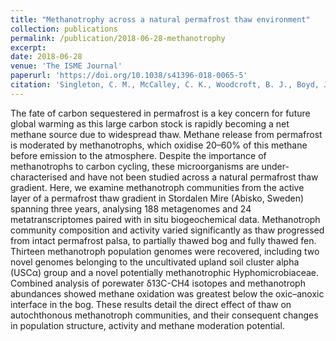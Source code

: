 ```yaml
---
title: "Methanotrophy across a natural permafrost thaw environment"
collection: publications
permalink: /publication/2018-06-28-methanotrophy
excerpt:
date: 2018-06-28
venue: 'The ISME Journal'
paperurl: 'https://doi.org/10.1038/s41396-018-0065-5'
citation: 'Singleton, C. M., McCalley, C. K., Woodcroft, B. J., Boyd, J. A., Evans, P. N., <b>Hodgkins, S. B.</b>, Chanton, J. P., Frolking, S., Crill, P. M., Saleska, S. R., Rich, V. I., &amp; Tyson, G. W. (2018). Methanotrophy across a natural permafrost thaw environment. <i>ISME J.</i>, <i>12</i>, 2544–2558.'
---
```


The fate of carbon sequestered in permafrost is a key concern for future global warming as this large carbon stock is rapidly becoming a net methane source due to widespread thaw. Methane release from permafrost is moderated by methanotrophs, which oxidise 20–60% of this methane before emission to the atmosphere. Despite the importance of methanotrophs to carbon cycling, these microorganisms are under-characterised and have not been studied across a natural permafrost thaw gradient. Here, we examine methanotroph communities from the active layer of a permafrost thaw gradient in Stordalen Mire (Abisko, Sweden) spanning three years, analysing 188 metagenomes and 24 metatranscriptomes paired with in situ biogeochemical data. Methanotroph community composition and activity varied significantly as thaw progressed from intact permafrost palsa, to partially thawed bog and fully thawed fen. Thirteen methanotroph population genomes were recovered, including two novel genomes belonging to the uncultivated upland soil cluster alpha (USCα) group and a novel potentially methanotrophic Hyphomicrobiaceae. Combined analysis of porewater δ13C-CH4 isotopes and methanotroph abundances showed methane oxidation was greatest below the oxic–anoxic interface in the bog. These results detail the direct effect of thaw on autochthonous methanotroph communities, and their consequent changes in population structure, activity and methane moderation potential.
